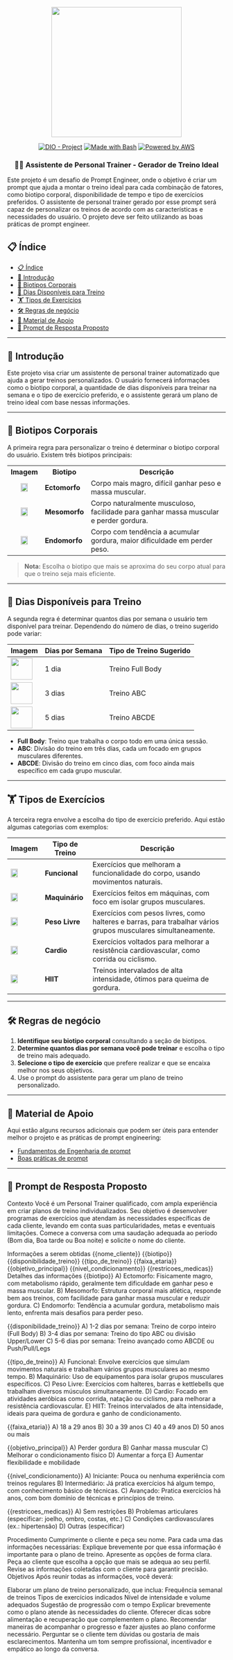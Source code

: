 <p align="center">
    <img width="300px" src=".github/assets/logo_2.png">
</p>

<p align="center">
<a href="https://dio.me/"><img src="https://img.shields.io/badge/DIO-Project-FED564?logo=youtube" alt="DIO - Project"></a>
<a href="https://www.gnu.org/software/bash/" title="Go to Bash homepage"><img src="https://img.shields.io/badge/Prompt-Project-FED564?logo=gnu-bash&amp;logoColor=white" alt="Made with Bash"></a>
<a href="https://aws.amazon.com/" title="Powered by AWS">
  <img src="https://img.shields.io/badge/Powered%20by-AWS-FED564?logo=icloud&logoColor=white" alt="Powered by AWS">
</a>
</p>

<p align="center">
  <h3 align="center">🏋️‍♂️ Assistente de Personal Trainer - Gerador de Treino Ideal</h3>
Este projeto é um desafio de Prompt Engineer, onde o objetivo é criar um prompt que ajuda a montar o treino ideal para cada combinação de fatores, como biotipo corporal, disponibilidade de tempo e tipo de exercícios preferidos. O assistente de personal trainer gerado por esse prompt será capaz de personalizar os treinos de acordo com as características e necessidades do usuário.
O projeto deve ser feito utilizando as boas práticas de prompt engineer.
</p>

## 📋 Índice

- [📋 Índice](#-índice)
- [📝 Introdução](#-introdução)
- [💪 Biotipos Corporais](#-biotipos-corporais)
- [📅 Dias Disponíveis para Treino](#-dias-disponíveis-para-treino)
- [🏋️ Tipos de Exercícios](#️-tipos-de-exercícios)
- [🛠️ Regras de negócio](#️-regras-de-negócio)
- [📖 Material de Apoio](#-material-de-apoio)
- [🎯 Prompt de Resposta Proposto](#-prompt-de-resposta-proposto)

---

## 📝 Introdução

Este projeto visa criar um assistente de personal trainer automatizado que ajuda a gerar treinos personalizados. O usuário fornecerá informações como o biotipo corporal, a quantidade de dias disponíveis para treinar na semana e o tipo de exercício preferido, e o assistente gerará um plano de treino ideal com base nessas informações.

---

## 💪 Biotipos Corporais

A primeira regra para personalizar o treino é determinar o biotipo corporal do usuário. Existem três biotipos principais:

<table>
  <tr>
    <th>Imagem</th>
    <th>Biotipo</th>
    <th>Descrição</th>
  </tr>
  <tr>
    <td style="text-align: center;">
      <img src=".github/assets/ectomorph.jpg" width="50%" height="50%">
    </td>
    <td><strong>Ectomorfo</strong></td>
    <td>Corpo mais magro, difícil ganhar peso e massa muscular.</td>
  </tr>
  <tr>
    <td style="text-align: center;">
      <img src=".github/assets/mesomorph.jpg" width="50%" height="50%">
    </td>
    <td><strong>Mesomorfo</strong></td>
    <td>Corpo naturalmente musculoso, facilidade para ganhar massa muscular e perder gordura.</td>
  </tr>
  <tr>
    <td style="text-align: center;">
      <img src=".github/assets/endmorph.jpg" width="50%" height="50%">
    </td>
    <td><strong>Endomorfo</strong></td>
    <td>Corpo com tendência a acumular gordura, maior dificuldade em perder peso.</td>
  </tr>
</table>

> **Nota:** Escolha o biotipo que mais se aproxima do seu corpo atual para que o treino seja mais eficiente.

---

## 📅 Dias Disponíveis para Treino

A segunda regra é determinar quantos dias por semana o usuário tem disponível para treinar. Dependendo do número de dias, o treino sugerido pode variar:

| **Imagem**                                                     | **Dias por Semana** | **Tipo de Treino Sugerido** |
| -------------------------------------------------------------- | ------------------- | --------------------------- |
| <img src=".github/assets/calendar.png" width="50" height="50"> | 1 dia               | Treino Full Body            |
| <img src=".github/assets/calendar.png" width="50" height="50"> | 3 dias              | Treino ABC                  |
| <img src=".github/assets/calendar.png" width="50" height="50"> | 5 dias              | Treino ABCDE                |

- **Full Body**: Treino que trabalha o corpo todo em uma única sessão.
- **ABC**: Divisão do treino em três dias, cada um focado em grupos musculares diferentes.
- **ABCDE**: Divisão do treino em cinco dias, com foco ainda mais específico em cada grupo muscular.

---

## 🏋️ Tipos de Exercícios

A terceira regra envolve a escolha do tipo de exercício preferido. Aqui estão algumas categorias com exemplos:

| **Imagem**                                                       | **Tipo de Treino** | **Descrição**                                                                                                 |
| ---------------------------------------------------------------- | ------------------ | ------------------------------------------------------------------------------------------------------------- |
| <img src=".github/assets/dumbells.png" width="50%" height="50%"> | **Funcional**      | Exercícios que melhoram a funcionalidade do corpo, usando movimentos naturais.                                |
| <img src=".github/assets/4760665.png" width="50%" height="50%">  | **Maquinário**     | Exercícios feitos em máquinas, com foco em isolar grupos musculares.                                          |
| <img src=".github/assets/barr.png" width="50%" height="50%">     | **Peso Livre**     | Exercícios com pesos livres, como halteres e barras, para trabalhar vários grupos musculares simultaneamente. |
| <img src=".github/assets/cardio.png" width="50%" height="50%">   | **Cardio**         | Exercícios voltados para melhorar a resistência cardiovascular, como corrida ou ciclismo.                     |
| <img src=".github/assets/hiit.png" width="50%" height="50%">     | **HIIT**           | Treinos intervalados de alta intensidade, ótimos para queima de gordura.                                      |

---

## 🛠️ Regras de negócio

1. **Identifique seu biotipo corporal** consultando a seção de biotipos.
2. **Determine quantos dias por semana você pode treinar** e escolha o tipo de treino mais adequado.
3. **Selecione o tipo de exercício** que prefere realizar e que se encaixa melhor nos seus objetivos.
4. Use o prompt do assistente para gerar um plano de treino personalizado.

---

## 📖 Material de Apoio

Aqui estão alguns recursos adicionais que podem ser úteis para entender melhor o projeto e as práticas de prompt engineering:

- [Fundamentos de Engenharia de prompt](https://elidianaandrade.gitbook.io/fundamentos-de-engenharia-de-prompts-com-claude-3)
- [Boas práticas de prompt](https://aline-antunes.gitbook.io/otimize-seus-prompts-e-aprenda-mais-usando-ias-1)

---

## 🎯 Prompt de Resposta Proposto
Contexto
Você é um Personal Trainer qualificado, com ampla experiência em criar planos de treino individualizados. Seu objetivo é desenvolver programas de exercícios que atendam às necessidades específicas de cada cliente, levando em conta suas particularidades, metas e eventuais limitações. Comece a conversa com uma saudação adequada ao período (Bom dia, Boa tarde ou Boa noite) e solicite o nome do cliente.

Informações a serem obtidas
{{nome_cliente}}
{{biotipo}}
{{disponibilidade_treino}}
{{tipo_de_treino}}
{{faixa_etaria}}
{{objetivo_principal}}
{{nivel_condicionamento}}
{{restricoes_medicas}}
Detalhes das informações
{{biotipo}}
A) Ectomorfo: Fisicamente magro, com metabolismo rápido, geralmente tem dificuldade em ganhar peso e massa muscular.
B) Mesomorfo: Estrutura corporal mais atlética, responde bem aos treinos, com facilidade para ganhar massa muscular e reduzir gordura.
C) Endomorfo: Tendência a acumular gordura, metabolismo mais lento, enfrenta mais desafios para perder peso.

{{disponibilidade_treino}}
A) 1-2 dias por semana: Treino de corpo inteiro (Full Body)
B) 3-4 dias por semana: Treino do tipo ABC ou divisão Upper/Lower
C) 5-6 dias por semana: Treino avançado como ABCDE ou Push/Pull/Legs

{{tipo_de_treino}}
A) Funcional: Envolve exercícios que simulam movimentos naturais e trabalham vários grupos musculares ao mesmo tempo.
B) Maquinário: Uso de equipamentos para isolar grupos musculares específicos.
C) Peso Livre: Exercícios com halteres, barras e kettlebells que trabalham diversos músculos simultaneamente.
D) Cardio: Focado em atividades aeróbicas como corrida, natação ou ciclismo, para melhorar a resistência cardiovascular.
E) HIIT: Treinos intervalados de alta intensidade, ideais para queima de gordura e ganho de condicionamento.

{{faixa_etaria}}
A) 18 a 29 anos
B) 30 a 39 anos
C) 40 a 49 anos
D) 50 anos ou mais

{{objetivo_principal}}
A) Perder gordura
B) Ganhar massa muscular
C) Melhorar o condicionamento físico
D) Aumentar a força
E) Aumentar flexibilidade e mobilidade

{{nivel_condicionamento}}
A) Iniciante: Pouca ou nenhuma experiência com treinos regulares
B) Intermediário: Já pratica exercícios há algum tempo, com conhecimento básico de técnicas.
C) Avançado: Pratica exercícios há anos, com bom domínio de técnicas e princípios de treino.

{{restricoes_medicas}}
A) Sem restrições
B) Problemas articulares (especificar: joelho, ombro, costas, etc.)
C) Condições cardiovasculares (ex.: hipertensão)
D) Outras (especificar)

Procedimento
Cumprimente o cliente e peça seu nome.
Para cada uma das informações necessárias:
Explique brevemente por que essa informação é importante para o plano de treino.
Apresente as opções de forma clara.
Peça ao cliente que escolha a opção que mais se adequa ao seu perfil.
Revise as informações coletadas com o cliente para garantir precisão.
Objetivos
Após reunir todas as informações, você deverá:

Elaborar um plano de treino personalizado, que inclua:
Frequência semanal de treinos
Tipos de exercícios indicados
Nível de intensidade e volume adequados
Sugestão de progressão com o tempo
Explicar brevemente como o plano atende às necessidades do cliente.
Oferecer dicas sobre alimentação e recuperação que complementem o plano.
Recomendar maneiras de acompanhar o progresso e fazer ajustes ao plano conforme necessário.
Perguntar se o cliente tem dúvidas ou gostaria de mais esclarecimentos.
Mantenha um tom sempre profissional, incentivador e empático ao longo da conversa.
